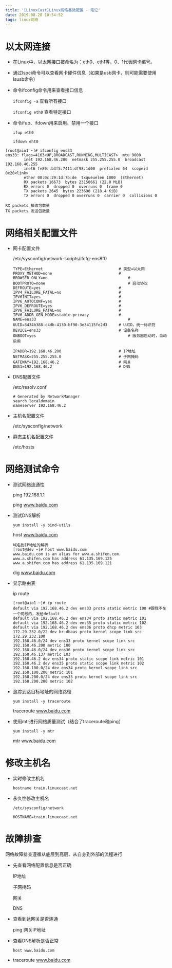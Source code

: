 ```yaml
---
title: '[LinuxCast]Linux网络基础配置 - 笔记'
date: 2019-08-28 10:54:52
tags: linux网络
---
```


# 以太网连接

- 在Linux中，以太网接口被命名为：eth0、eth1等，0、1代表网卡编号。

- 通过lspci命令可以查看网卡硬件信息（如果是usb网卡，则可能需要使用lsusb命令）

- 命令ifconfig命令用来查看接口信息

  `ifconfig -a`		 查看所有接口

  `ifconfig eth0`	查看特定接口

- 命令ifup、ifdown用来启用、禁用一个接口

  `ifup eth0`

  `ifdown eht0`

```
[root@aio1 ~]# ifconfig ens33
ens33: flags=4163<UP,BROADCAST,RUNNING,MULTICAST>  mtu 9000
        inet 192.168.46.200  netmask 255.255.255.0  broadcast 192.168.46.255
        inet6 fe80::b3f5:7411:df98:1d00  prefixlen 64  scopeid 0x20<link>
        ether 00:0c:29:1d:7b:de  txqueuelen 1000  (Ethernet)
        RX packets 16673  bytes 23150661 (22.0 MiB)
        RX errors 0  dropped 0  overruns 0  frame 0
        TX packets 2645  bytes 223690 (218.4 KiB)
        TX errors 0  dropped 0 overruns 0  carrier 0  collisions 0

RX packets 接收包数量
TX packets 发送包数量
```

# 网络相关配置文件

- 网卡配置文件

  /etc/sysconfig/network-scripts/ifcfg-ens8f0

  ```
  TYPE=Ethernet									# 类型=以太网
  PROXY_METHOD=none								# 
  BROWSER_ONLY=no									# 
  BOOTPROTO=none									# 启动协议
  DEFROUTE=yes									# 
  IPV4_FAILURE_FATAL=no							# 
  IPV6INIT=yes									# 
  IPV6_AUTOCONF=yes								# 
  IPV6_DEFROUTE=yes								# 
  IPV6_FAILURE_FATAL=no							# 
  IPV6_ADDR_GEN_MODE=stable-privacy				# 
  NAME=ens33										# 
  UUID=3434b388-c4db-4130-bf90-3e34115fe2d3		# UUID，统一标识符
  DEVICE=ens33									# 设备名称
  ONBOOT=yes										# 服务器启动时，自动启用
  
  IPADDR=192.168.46.200							# IP地址
  NETMASK=255.255.255.0							# 子网掩码
  GATEWAY=192.168.46.2							# 网关
  DNS1=192.168.46.2								# DNS
  ```

- DNS配置文件

  /etc/resolv.conf

  ```
  # Generated by NetworkManager
  search localdomain
  nameserver 192.168.46.2
  ```

- 主机名配置文件

  /etc/sysconfig/network

- 静态主机名配置文件

  /etc/hosts

# 网络测试命令

- 测试网络连通性

  ping 192.168.1.1

  ping www.baidu.com

- 测试DNS解析

  ```
  yum install -y bind-utils
  ```

  host www.baidu.com

  ```
  域名到IP地址的解析
  [root@dev ~]# host www.baidu.com
  www.baidu.com is an alias for www.a.shifen.com.
  www.a.shifen.com has address 61.135.169.125
  www.a.shifen.com has address 61.135.169.121
  ```

  dig www.baidu.com

- 显示路由表

  ip route

  ```
  [root@aio1 ~]# ip route
  default via 192.168.46.2 dev ens33 proto static metric 100 #跟我不在一个网段的，发给default
  default via 192.168.46.2 dev ens34 proto static metric 101 
  default via 192.168.46.2 dev ens35 proto static metric 102 
  default via 192.168.46.2 dev ens36 proto dhcp metric 103 
  172.29.232.0/22 dev br-dbaas proto kernel scope link src 172.29.232.100 
  192.168.46.0/24 dev ens33 proto kernel scope link src 192.168.46.200 metric 100 
  192.168.46.0/24 dev ens36 proto kernel scope link src 192.168.46.137 metric 103 
  192.168.46.2 dev ens34 proto static scope link metric 101 
  192.168.46.2 dev ens35 proto static scope link metric 102 
  192.168.100.0/24 dev ens34 proto kernel scope link src 192.168.100.200 metric 101 
  192.168.200.0/24 dev ens35 proto kernel scope link src 192.168.200.200 metric 102 
  ```

- 追踪到达目标地址的网络路径

  ```
  yum install -y traceroute
  ```

  traceroute www.baidu.com

- 使用mtr进行网络质量测试（结合了traceroute和ping）

  ```
  yum install -y mtr
  ```

  mtr www.baidu.com

# 修改主机名

- 实时修改主机名

  ```
  hostname train.linuxcast.net
  ```

- 永久性修改主机名

  ```
  /etc/sysconfig/network
  
  HOSTNAME=train.linuxcast.net
  ```

# 故障排查

网络故障排查遵循从底层到高层、从自身到外部的流程进行

- 先查看网络配置信息是否正确

  IP地址

  子网掩码

  网关

  DNS

- 查看到达网关是否连通

  ping 网关IP地址

- 查看DNS解析是否正常

  ```
  host www.baidu.com
  ```

- traceroute www.baidu.com